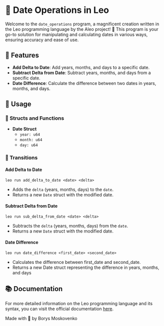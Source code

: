 # 📆 Date Operations in Leo

Welcome to the `date_operations` program, a magnificent creation written in the Leo programming language by the Aleo project! 🚀 This program is your go-to solution for manipulating and calculating dates in various ways, ensuring accuracy and ease of use. 

## 🌟 Features

- **Add Delta to Date**: Add years, months, and days to a specific date.
- **Subtract Delta from Date**: Subtract years, months, and days from a specific date.
- **Date Difference**: Calculate the difference between two dates in years, months, and days.

## 🚀 Usage

### 📌 Structs and Functions

- **Date Struct**
  - `year: u64`
  - `month: u64`
  - `day: u64`

### 🚀 Transitions

#### Add Delta to Date

```leo
leo run add_delta_to_date <date> <delta>
```
- Adds the `delta` (years, months, days) to the `date`.
- Returns a new `Date` struct with the modified date.

#### Subtract Delta from Date
```leo
leo run sub_delta_from_date <date> <delta>
```
- Subtracts the `delta` (years, months, days) from the `date`.
- Returns a new `Date` struct with the modified date.

#### Date Difference
```leo
leo run date_difference <first_date> <second_date>
```

- Calculates the difference between first_date and second_date.
- Returns a new Date struct representing the difference in years, months, and days

## 📚 Documentation
For more detailed information on the Leo programming language and its syntax, you can visit the official documentation [here](https://developer.aleo.org/leo/).

Made with 💙 by Borys Moskovenko

